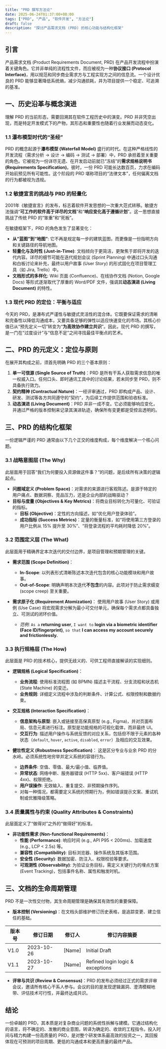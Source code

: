 ```yaml
---
title: "PRD 撰写方法论"
date: 2025-06-24T01:37:00+08:00
tags: ["PRD", "产品", "软件开发", "方法论"]
draft: false
description: "探讨产品需求文档 (PRD) 的核心功能与结构化框架"
---
```


## 引言
产品需求文档 (Product Requirements Document, PRD) 在产品开发流程中扮演着关键角色。它并非单纯的流程性文件，而应被视为一种**协议接口 (Protocol Interface)**，用以规范和同步商业需求方与工程实现方之间的信息流。一个设计优良的 PRD 能够显著降低系统熵，减少沟通损耗，并为项目提供一个稳定、可追溯的基准。

## 一、历史沿革与概念演进

理解 PRD 的当前形态，需要回溯其在软件工程历史中的演变。PRD 并非凭空出现，而是特定开发模式下的产物，其形态和重要性也随着行业发展而动态变化。

### 1.1 瀑布模型时代的“圣经”

PRD 的概念起源于**瀑布模型 (Waterfall Model)** 盛行的时代。在这种严格线性的开发流程（需求分析 → 设计 → 编码 → 测试 → 部署）中，PRD 承担着至关重要的角色。它被视为一份详尽无遗、在开发启动前就已“冻结”的**需求规格说明书 (Requirements Specification)**。彼时，一份 PRD 可能长达数百页，力求在编码开始前预见所有可能性。这个阶段的 PRD 堪称项目的“法律文本”，任何偏离文档的行为都被视为违规。

### 1.2 敏捷宣言的挑战与 PRD 的轻量化

2001年《敏捷宣言》的发布，标志着软件开发思想的一次重大范式转移。敏捷方法强调“**可工作的软件高于详尽的文档**”和“**响应变化高于遵循计划**”。这一思想直接挑战了传统 PRD 的“笨重”和“死板”。

在敏捷框架下，PRD 的角色发生了显著变化：
*   **从“蓝图”到“地图”**: 它不再是规定每一步的建筑蓝图，而更像是一份指明方向和关键路径的导航地图。
*   **轻量化与及时性 (Just-in-Time)**: 文档倾向于更简洁，更聚焦于即将开发的迭代内容。详尽的细节可能在迭代规划会议 (Sprint Planning) 中通过口头沟通和白板讨论来补充，最终以用户故事 (User Story) 的形式固化在项目管理工具（如 Jira, Trello）中。
*   **文档形式的多样化**: Wiki 页面 (Confluence)、在线协作文档 (Notion, Google Docs) 等形式逐渐取代了厚重的 Word/PDF 文件，强调其**动态演进 (Living Document)** 的特性。

### 1.3 现代 PRD 的定位：平衡与适应

今天的 PRD，是瀑布式严谨性与敏捷式灵活性的混合体。它既要保证需求的清晰和完备性以降低沟通成本，又要具备足够的弹性以适应快速变化的市场。其核心价值已从“预先定义一切”转变为“**为高效协作建立共识**”。因此，现代 PRD 的撰写，是一门在“过度设计”与“信息不足”之间寻找最佳平衡点的艺术。


## 二、PRD 的元定义：定位与原则

在展开其构成之前，须首先明确 PRD 的三个基本原则：

1.  **单一可信源 (Single Source of Truth)**：PRD 是所有干系人获取需求信息的唯一权威入口。任何口头、即时通讯工具中的讨论结果，若未同步至 PRD，则不具备执行效力。
2.  **契约精神 (Contractual Nature)**：一经评审通过，PRD 即构成产品、设计、研发、测试等各方共同遵守的“契约”，为后续工作提供范围和验收标准。
3.  **动态演进 (Living Document)**：PRD 并非一成不变。它必须能够响应变化，并通过严格的版本控制来记录其演进轨迹，确保所有变更都是受控且透明的。

## 三、PRD 的结构化框架

一份逻辑严谨的 PRD 通常由以下几个正交的维度构成，每个维度解决一个核心问题。

### 3.1 战略意图层 (The Why)

此层面用于回答“我们为何要投入资源做这件事？”的问题，是后续所有决策的逻辑起点。

*   **问题域定义 (Problem Space)**：对需求的来源进行客观陈述。是源于特定的用户痛点、数据洞察、竞品压力，还是企业内部的战略驱动？
*   **目标与度量 (Objectives & Key Metrics)**：将商业目标转化为可量化、可验证的指标。
    *   **目标 (Objective)**：定性的方向描述，如“优化用户登录体验”。
    *   **成功指标 (Success Metrics)**：定量的衡量标准，如“将使用第三方登录的用户比例从 15% 提升至 30%”、“将登录流程的平均耗时降低 20%”。

### 3.2 范围定义层 (The What)

此层面用于精确界定本次迭代的交付边界，是项目管理和预期管理的关键。

*   **需求范围 (Scope Definition)**：
    *   **In-Scope**: 以列表形式清晰陈述本次迭代包含的核心功能模块和用户故事。
    *   **Out-of-Scope**: 明确声明本次迭代**不包含**的内容。此项对于防止需求蠕变 (scope creep) 至关重要。

*   **需求原子化 (Requirement Atomization)**：
    使用用户故事 (User Story) 或用例 (Use Case) 将宏观需求分解为最小可交付单元，确保每个需求点都具备独立、可测试的闭环价值。
    *   *范例*: `As a` **returning user**, `I want to` **login via a biometric identifier (Face ID/fingerprint)**, `so that` **I can access my account securely and frictionlessly.**

### 3.3 执行规格层 (The How)

此层面是 PRD 的技术核心，提供无歧义的、可供工程师直接解读的实现细则。

*   **逻辑规格 (Logical Specification)**：
    *   **业务流程**: 使用标准流程图 (如 BPMN) 描述主干流程、分支流程和状态机 (State Machine) 的变迁。
    *   **业务规则**: 详细定义流程中涉及的判断条件、计算公式、权限控制和数据约束。

*   **交互规格 (Interaction Specification)**：
    *   **信息架构与原型**: 嵌入或链接至高保真原型 (e.g., Figma)，并对页面布局、信息元素进行标注。原型是功能规格的可视化载体，而非最终 UI。
    *   **交互行为**: 描述用户操作与系统反馈的对应关系，包括但不限于元素的各种状态（`default`, `hover`, `active`, `disabled`, `error`）及相应的交互效果。

*   **健壮性定义 (Robustness Specification)**：
    这是区分专业与业余 PRD 的分水岭。必须系统性地穷举并定义系统的容错行为。
    *   **边界条件**: 空值、零值、最大/最小值、临界值。
    *   **异常状态**: 网络中断、服务器错误 (HTTP 5xx)、客户端错误 (HTTP 4xx)、权限拒绝。
    *   **用户误操作**: 无效输入、重复提交、非预期操作序列。
    *   对每一种情况，都需要定义系统的预期行为，例如错误提示文案、重试机制或优雅降级策略。

### 3.4 质量属性与约束 (Quality Attributes & Constraints)

此层面定义了“做得对”之外的“做得好”的标准。

*   **非功能性需求 (Non-functional Requirements)**：
    *   **性能 (Performance)**: 响应时间 (e.g., API P95 < 200ms)、加载速度 (e.g., LCP < 2.5s) 等。
    *   **兼容性 (Compatibility)**: 目标浏览器、操作系统及其版本范围。
    *   **安全性 (Security)**: 数据加密、防注入、权限校验等要求。
    *   **可观测性 (Observability)**: 为验证业务目标，需定义关键行为的埋点方案 (Event Tracking)，包括事件名称、属性和触发时机。

## 三、文档的生命周期管理

PRD 不是一次性交付物，其生命周期管理是确保其有效性的重要保障。

*   **版本控制 (Versioning)**：在文档头部维护修订历史表格，是追踪变更、建立信任的基础。

| 版本号 | 修订日期   | 修订人 | 修订内容摘要                     |
| ------ | ---------- | ------ | -------------------------------- |
| V1.0   | 2023-10-26 | [Name] | Initial Draft                    |
| V1.1   | 2023-10-27 | [Name] | Refined login logic & exceptions |

*   **评审与共识 (Review & Consensus)**：PRD 的发布必须经过正式的需求评审会议，邀请所有核心干系人参与。会议的目的是发现逻辑漏洞、澄清模糊地带、评估技术可行性，并最终达成共识。

## 结论

一份卓越的 PRD，其本质是对复杂商业问题的系统性拆解与建模。它通过结构化的语言，将不确定的、发散的商业意图，转译为确定的、收敛的工程指令。投入时间与精力构建一份高质量的 PRD，是对整个研发体系最高效的投资之一，其回报体现在可预测的项目周期、更低的沟通成本和更高质量的最终产品。